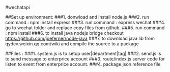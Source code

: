 #wechatapi

##Set up environment:
###1. donwload and install node.js 
###2. run command : npm install express
###3. run command : express wechat
###4. go to wechat folder and replace copy files from github.
###5. run command : npm install
###6. to install java nodejs bridge checkout https://github.com/joeferner/node-java
###7. to download java lib from qydev.weixin.qq.com/wiki and compile the source to a package


##Files :
###1. system.js is to setup user|department|tag|
###2. send.js is to send message to enterprice account
###3. route/index.js server code for listen to event from enterprice account. 
###4. package.json reference file
